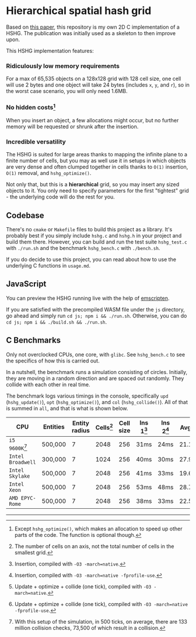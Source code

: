 # Hierarchical spatial hash grid

Based on [this paper](https://www10.cs.fau.de/publications/theses/2009/Schornbaum_SA_2009.pdf), this repository is my own 2D C implementation of a HSHG. The publication was initially used as a skeleton to then improve upon.

This HSHG implementation features:

### Ridiculously low memory requirements
For a max of 65,535 objects on a 128x128 grid with 128 cell size, one cell will use 2 bytes and one object will take 24 bytes (includes `x`, `y`, and `r`), so in the worst case scenario, you will only need 1.6MB.

### No hidden costs[^1]
When you insert an object, a few allocations might occur, but no further memory will be requested or shrunk after the insertion.

### Incredible versatility
The HSHG is suited for large areas thanks to mapping the infinite plane to a finite number of cells, but you may as well use it in setups in which objects are very dense and often clumped together in cells thanks to `O(1)` insertion, `O(1)` removal, and `hshg_optimize()`.

Not only that, but this is a **hierarchical** grid, so you may insert any sized objects to it. You only need to specify parameters for the first "tightest" grid - the underlying code will do the rest for you.

## Codebase

There's no `cmake` or `Makefile` files to build this project as a library. It's probably best if you simply include `hshg.c` and `hshg.h` in your project and build them there. However, you can build and run the test suite `hshg_test.c` with `./run.sh` and the benchmark `hshg_bench.c` with `./bench.sh`.

If you do decide to use this project, you can read about how to use the underlying C functions in `usage.md`.

## JavaScript

You can preview the HSHG running live with the help of [emscripten](https://emscripten.org/).

If you are satisfied with the precompiled WASM file under the `js` directory, go ahead and simply run `cd js; npm i && ./run.sh`. Otherwise, you can do `cd js; npm i && ./build.sh && ./run.sh`.

## C Benchmarks

Only not overclocked CPUs, one core, with `glibc`. See `hshg_bench.c` to see the specifics of how this is carried out.

In a nutshell, the benchmark runs a simulation consisting of circles. Initially, they are moving in a random direction and are spaced out randomly. They collide with each other in real time.

The benchmark logs various timings in the console, specifically `upd` (`hshg_update()`), `opt` (`hshg_optimize()`), and `col` (`hshg_collide()`). All of that is summed in `all`, and that is what is shown below.

|          CPU          |  Entities  | Entity radius | Cells[^2] | Cell size | Ins 1[^3] | Ins 2[^4] | Avg 1[^5] | Avg 2[^6] |
| --------------------- | ---------- | ------------- | --------- | --------- | --------- | --------- | --------- | --------- |
|     `i5 9600K`[^7]    |  500,000   |       7       |   2048    |    256    |   31ms    |   24ms    |  21.1ms   |  18.3ms   |
|   `Intel Broadwell`   |  300,000   |       7       |   1024    |    256    |   40ms    |   30ms    |  27.9ms   |  24.0ms   |
|    `Intel Skylake`    |  500,000   |       7       |   2048    |    256    |   41ms    |   33ms    |  19.6ms   |  16.9ms   |
|     `Intel Xeon`      |  500,000   |       7       |   2048    |    256    |   53ms    |   48ms    |  28.7ms   |  25.2ms   |
|    `AMD EPYC-Rome`    |  500,000   |       7       |   2048    |    256    |   38ms    |   33ms    |  22.5ms   |  18.5ms   |

---

[^1]: Except `hshg_optimize()`, which makes an allocation to speed up other parts of the code. The function is optional though.

[^2]: The number of cells on an axis, not the total number of cells in the smallest grid.

[^3]: Insertion, compiled with `-O3 -march=native`.

[^4]: Insertion, compiled with `-O3 -march=native -fprofile-use`.

[^5]: Update + optimize + collide (one tick), compiled with `-O3 -march=native`.

[^6]: Update + optimize + collide (one tick), compiled with `-O3 -march=native -fprofile-use`.

[^7]: With this setup of the simulation, in 500 ticks, on average, there are 133 million collision checks, 73,500 of which result in a collision.
